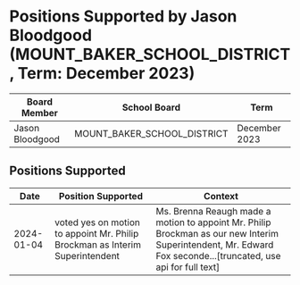 # Positions Supported by Jason Bloodgood (MOUNT_BAKER_SCHOOL_DISTRICT, Term: December 2023)

| Board Member | School Board | Term |
|--------------|--------------|------|
| Jason Bloodgood | MOUNT_BAKER_SCHOOL_DISTRICT | December 2023 |

## Positions Supported

| Date       | Position Supported           | Context            |
|------------|------------------------------|--------------------|
| 2024-01-04 | voted yes on motion to appoint Mr. Philip Brockman as Interim Superintendent | Ms. Brenna Reaugh made a motion to appoint Mr. Philip Brockman as our new Interim Superintendent, Mr. Edward Fox seconde...[truncated, use api for full text] |


